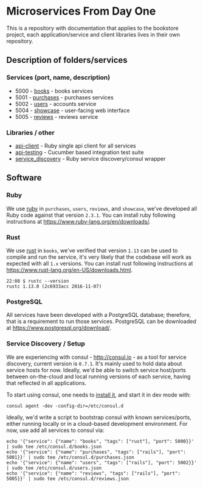 # Microservices From Day One

This is a repository with documentation that applies to the bookstore project, each application/service and client libraries lives in their own repository.

## Description of folders/services

### Services (port, name, description)

* 5000 - [books](https://github.com/microservices-from-day-one/books) - books services
* 5001 - [purchases](https://github.com/microservices-from-day-one/purchases) - purchases services
* 5002 - [users](https://github.com/microservices-from-day-one/users) - accounts service
* 5004 - [showcase](https://github.com/microservices-from-day-one/showcase) - user-facing web interface
* 5005 - [reviews](https://github.com/microservices-from-day-one/reviews) - reviews service

### Libraries / other

* [api-client](https://github.com/microservices-from-day-one/api-client) - Ruby single api client for all services
* [api-testing](https://github.com/microservices-from-day-one/api-testing) - Cucumber based integration test suite
* [service_discovery](https://github.com/microservices-from-day-one/service_discovery) - Ruby service discovery/consul wrapper

## Software

### Ruby

We use [ruby](https://www.ruby-lang.org/en/) in `purchases`, `users`, `reviews`, and `showcase`, we've developed all Ruby code against that version `2.3.1`. You can install ruby following instructions at https://www.ruby-lang.org/en/downloads/.

### Rust

We use [rust](https://www.rust-lang.org/) in `books`, we've verified that version `1.13` can be used to compile and run the service, it's very likely that the codebase will work as expected with all `1.x` versions. You can install rust following instructions at https://www.rust-lang.org/en-US/downloads.html.

```
22:08 $ rustc --version
rustc 1.13.0 (2c6933acc 2016-11-07)
```

### PostgreSQL

All services have been developed with a PostgreSQL database; therefore, that is a requirement to run those services. PostgreSQL can be downloaded at https://www.postgresql.org/download/.

### Service Discovery / Setup

We are experiencing with consul - http://consul.io - as a tool for service discovery, current version is `0.7.1`. It's mainly used to hold data about service hosts for now. Ideally, we'd be able to switch service host/ports between on-the-cloud and local running versions of each service, having that reflected in all applications.

To start using consul, one needs to [install it](https://www.consul.io/intro/getting-started/install.html), and start it in dev mode with:

`consul agent -dev -config-dir=/etc/consul.d`

Ideally, we'd write a script to bootstrap consul with known services/ports, either running locally or in a cloud-based development environment. For now, use add all services to consul via:

```
echo '{"service": {"name": "books", "tags": ["rust"], "port": 5000}}' | sudo tee /etc/consul.d/books.json
echo '{"service": {"name": "purchases", "tags": ["rails"], "port": 5001}}' | sudo tee /etc/consul.d/purchases.json
echo '{"service": {"name": "users", "tags": ["rails"], "port": 5002}}' | sudo tee /etc/consul.d/users.json
echo '{"service": {"name": "reviews", "tags": ["rails"], "port": 5005}}' | sudo tee /etc/consul.d/reviews.json
```
